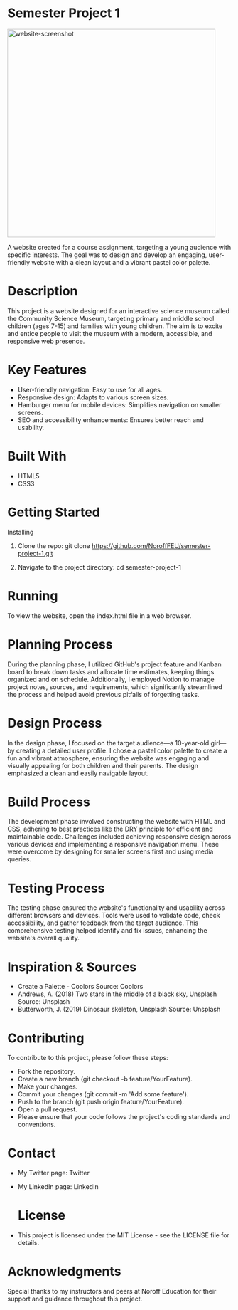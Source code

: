# Semester Project 1
<img width="468" alt="website-screenshot" src="https://github.com/RosarioBA/Semester-project-1/assets/146356539/63a87315-85b6-45c7-bced-f4e57d589abd">

A website created for a course assignment, targeting a young audience with specific interests. The goal was to design and develop an engaging, user-friendly website with a clean layout and a vibrant pastel color palette.


# Description
This project is a website designed for an interactive science museum called the Community Science Museum, targeting primary and middle school children (ages 7-15) and families with young children. The aim is to excite and entice people to visit the museum with a modern, accessible, and responsive web presence.

# Key Features
- User-friendly navigation: Easy to use for all ages.
- Responsive design: Adapts to various screen sizes.
- Hamburger menu for mobile devices: Simplifies navigation on smaller screens.
- SEO and accessibility enhancements: Ensures better reach and usability.

# Built With
- HTML5
- CSS3

# Getting Started
Installing
1. Clone the repo: 
git clone https://github.com/NoroffFEU/semester-project-1.git

2. Navigate to the project directory:
cd semester-project-1

# Running
To view the website, open the index.html file in a web browser.

# Planning Process
During the planning phase, I utilized GitHub's project feature and Kanban board to break down tasks and allocate time estimates, keeping things organized and on schedule. Additionally, I employed Notion to manage project notes, sources, and requirements, which significantly streamlined the process and helped avoid previous pitfalls of forgetting tasks.

# Design Process
In the design phase, I focused on the target audience—a 10-year-old girl—by creating a detailed user profile. I chose a pastel color palette to create a fun and vibrant atmosphere, ensuring the website was engaging and visually appealing for both children and their parents. The design emphasized a clean and easily navigable layout.

# Build Process
The development phase involved constructing the website with HTML and CSS, adhering to best practices like the DRY principle for efficient and maintainable code. Challenges included achieving responsive design across various devices and implementing a responsive navigation menu. These were overcome by designing for smaller screens first and using media queries.

# Testing Process
The testing phase ensured the website's functionality and usability across different browsers and devices. Tools were used to validate code, check accessibility, and gather feedback from the target audience. This comprehensive testing helped identify and fix issues, enhancing the website's overall quality.

# Inspiration & Sources
- Create a Palette - Coolors
Source: Coolors
- Andrews, A. (2018) Two stars in the middle of a black sky, Unsplash
Source: Unsplash
- Butterworth, J. (2019) Dinosaur skeleton, Unsplash
Source: Unsplash

# Contributing
To contribute to this project, please follow these steps:

- Fork the repository.
- Create a new branch (git checkout -b feature/YourFeature).
- Make your changes.
- Commit your changes (git commit -m 'Add some feature').
- Push to the branch (git push origin feature/YourFeature).
- Open a pull request.
- Please ensure that your code follows the project's coding standards and conventions.

# Contact
- My Twitter page: Twitter
- My LinkedIn page: LinkedIn

  # License
- This project is licensed under the MIT License - see the LICENSE file for details.

# Acknowledgments
Special thanks to my instructors and peers at Noroff Education for their support and guidance throughout this project.
